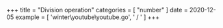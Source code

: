 +++
title = "Division operation"
categories = [ "number" ]
date = 2020-12-05
example = [
   'winter\youtube\youtube.go', ' / '
]
+++
